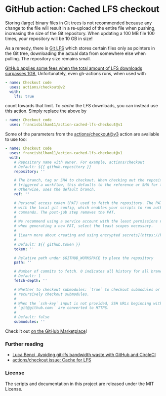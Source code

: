 # GitHub action: Cached LFS checkout

Storing (large) binary files in Git trees is not recommended because any change to the
file will result in a re-upload of the entire file when pushing, increasing the size of
the Git repository. When updating a 100 MB file 100 times, your repository will be 10 GB
in size!

As a remedy, there is [Git LFS](https://git-lfs.github.com/) which stores certain files
only as pointers in the Git tree, downloading the actual data from somewhere else when
pulling. The repository size remains small.

[GitHub applies some fees when the total amount of LFS downloads surpasses
1GB.](https://github.com/github/roadmap/issues/237) Unfortunately, even gh-actions runs,
when used with

```yaml
- name: Checkout code
  uses: actions/checkout@v2
  with:
    lfs: true
```

count towards that limit. To _cache_ the LFS downloads, you can instead use this action.
Simply replace the above by

```yaml
- name: Checkout code
  uses: francisbilham11/action-cached-lfs-checkout@v1
```

Some of the parameters from the [actions/checkout@v3](https://github.com/marketplace/actions/checkout#usage) action
are available to use too:

```yaml
- name: Checkout code
  uses: francisbilham11/action-cached-lfs-checkout@v1
  with:
    # Repository name with owner. For example, actions/checkout
    # Default: ${{ github.repository }}
    repository: ''

    # The branch, tag or SHA to checkout. When checking out the repository that
    # triggered a workflow, this defaults to the reference or SHA for that event.
    # Otherwise, uses the default branch.
    ref: ''

    # Personal access token (PAT) used to fetch the repository. The PAT is configured
    # with the local git config, which enables your scripts to run authenticated git
    # commands. The post-job step removes the PAT.
    #
    # We recommend using a service account with the least permissions necessary. Also
    # when generating a new PAT, select the least scopes necessary.
    #
    # [Learn more about creating and using encrypted secrets](https://help.github.com/en/actions/automating-your-workflow-with-github-actions/creating-and-using-encrypted-secrets)
    #
    # Default: ${{ github.token }}
    token: ''

    # Relative path under $GITHUB_WORKSPACE to place the repository
    path: ''

    # Number of commits to fetch. 0 indicates all history for all branches and tags.
    # Default: 1
    fetch-depth: ''

    # Whether to checkout submodules: `true` to checkout submodules or `recursive` to
    # recursively checkout submodules.
    #
    # When the `ssh-key` input is not provided, SSH URLs beginning with
    # `git@github.com:` are converted to HTTPS.
    #
    # Default: false
    submodules: ''
```

Check it out [on the GitHub
Marketplace](https://github.com/marketplace/actions/cached-lfs-checkout)!

### Further reading

- [Luca Benci, Avoiding git-lfs bandwidth waste with GitHub and
  CircleCI](https://www.develer.com/en/avoiding-git-lfs-bandwidth-waste-with-github-and-circleci/)
- [actions/checkout issue: Cache for
  LFS](https://github.com/actions/checkout/issues/165)

### License

The scripts and documentation in this project are released under the MIT License.
